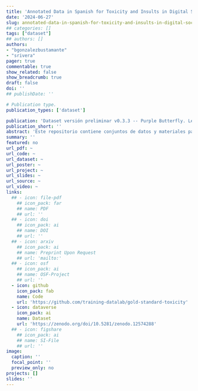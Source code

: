 ```yaml
---
title: 'Annotated Data in Spanish for Toxicity and Insults in Digital Social Networks'
date: '2024-06-27'
slug: annotated-data-in-spanish-for-toxicity-and-insults-in-digital-social-networks
## categories: []
tags: ["dataset"]
## authors: []
authors:
- "bgonzalezbustamante"
- "srivera"
pager: true
commentable: true
show_related: false
show_breadcrumb: true
draft: false
doi: ''
## publishDate: ''

# Publication type.
publication_types: ['dataset']

publication: 'Dataset versión preliminar v0.3.3 -- Purple Butterfly. Leiden University, Universidad Diego Portales, University of California Irvine, Training Data Lab'
publication_short: ''
abstract: 'Este repositorio contiene conjuntos de datos y materiales para una elaboración estándar de oro sobre toxicidad e incivilidad en la esfera digital basada en la codificación humana para evaluar comparativamente las tareas de clasificación algorítmica con transformadores y LLMs. El progreso del etiquetado es del 62%. Estamos etiquetando dos muestras de nuevos conjuntos de datos de interacciones políticas digitales en Twitter (rebautizado como X). El primer conjunto comprende casi 5 millones de puntos de datos de tres eventos de protesta latinoamericanos: (a) protestas contra el coronavirus y las medidas de reforma judicial en Argentina durante agosto de 2020; (b) protestas contra los recortes presupuestarios en educación en Brasil en mayo de 2019; y (c) el estallido social en Chile derivado de las protestas contra la subida de la tarifa del metro en octubre de 2019. Nos centramos en las interacciones en español para elaborar un patrón oro de interacciones digitales en este idioma, por lo que priorizamos los datos argentinos y chilenos. El segundo conjunto contiene más de 31 millones de mensajes y más de 9 millones de interacciones entre 2010 y 2022, que cubren la elección de los miembros de la primera Convención Constitucional en Chile, el proceso de redacción y el referéndum en el que se rechazó la propuesta.'
summary: ''
featured: no
url_pdf: ~
url_code: ~
url_dataset: ~
url_poster: ~
url_project: ~
url_slides: ~
url_source: ~
url_video: ~
links:
  ## - icon: file-pdf
    ## icon_pack: far
    ## name: PDF
    ## url: ''
  ## - icon: doi
    ## icon_pack: ai
    ## name: DOI
    ## url: ''
  ## - icon: arxiv
    ## icon_pack: ai
    ## name: Preprint Upon Request
    ## url: 'mailto:'
  ## - icon: osf
    ## icon_pack: ai
    ## name: OSF-Project
    ## url: ''
  - icon: github
    icon_pack: fab
    name: Code
    url: 'https://github.com/training-datalab/gold-standard-toxicity'
  - icon: dataverse
    icon_pack: ai
    name: Dataset
    url: 'https://zenodo.org/doi/10.5281/zenodo.12574288'
  ## - icon: figshare
    ## icon_pack: ai
    ## name: SI-File
    ## url: ''
image:
  caption: ''
  focal_point: ''
  preview_only: no
projects: []
slides: ''
---
```

